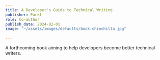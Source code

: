 ```yaml
---
title: A Developer's Guide to Technical Writing
publisher: Packt
role: Co-author
publish_date: 2024-02-01
image: "~/assets/images/defaults/book-chinchilla.jpg"

---
```

A forthcoming book aiming to help developers become better technical writers.